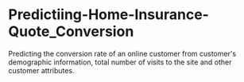 # Predictiing-Home-Insurance-Quote_Conversion
Predicting the conversion rate of an online customer from customer's demographic information, total number of visits to the site and other customer attributes.
